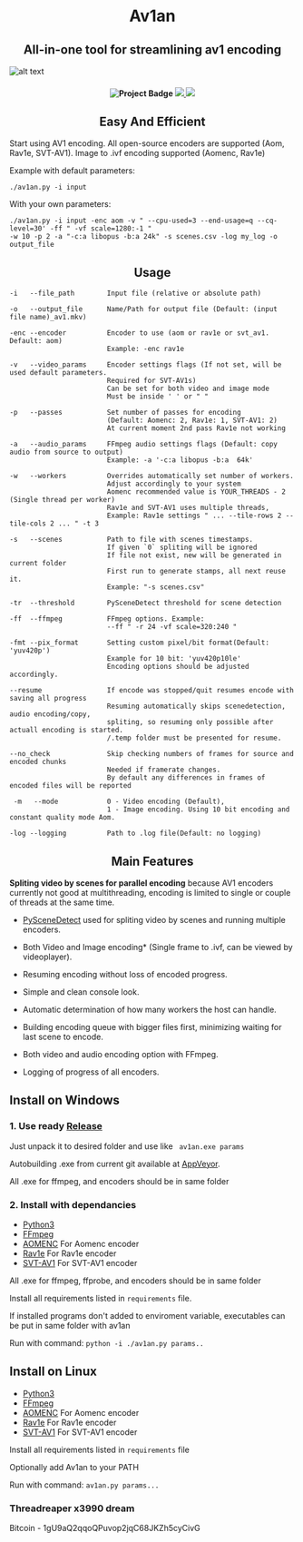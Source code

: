 <h1 align="center">
    <br>
    Av1an
    </br>
</h1>

<h2 align="center">All-in-one tool for streamlining av1 encoding</h2>

![alt text](https://cdn.discordapp.com/attachments/665440744567472169/685103807952060447/143740_05_03_20.png)

<h4 align="center"> <img src="https://ci.appveyor.com/api/projects/status/cvweipdgphbjkkar?svg=true" alt="Project Badge"> <a href="https://codeclimate.com/github/master-of-zen/Av1an/maintainability"><img src="https://api.codeclimate.com/v1/badges/41ea7ad221dcdad3fe8d/maintainability" />
<img= src="https://app.codacy.com/manual/Grenight/Av1an?utm_source=github.com&utm_medium=referral&utm_content=master-of-zen/Av1an&utm_campaign=Badge_Grade_Dashboard"></a>
<a href="https://www.codacy.com/manual/Grenight/Av1an?utm_source=github.com&amp;utm_medium=referral&amp;utm_content=master-of-zen/Av1an&amp;utm_campaign=Badge_Grade"><img src="https://api.codacy.com/project/badge/Grade/4632dbb2f6f34ad199142c01a3eb2aaf"/></a>
</h4>
<h2 align="center">Easy And Efficient </h2>

Start using AV1 encoding. All open-source encoders are supported (Aom, Rav1e, SVT-AV1).
Image to .ivf encoding supported (Aomenc, Rav1e)

Example with default parameters:

    ./av1an.py -i input

With your own parameters:

    ./av1an.py -i input -enc aom -v " --cpu-used=3 --end-usage=q --cq-level=30' -ff " -vf scale=1280:-1 "
    -w 10 -p 2 -a "-c:a libopus -b:a 24k" -s scenes.csv -log my_log -o output_file 

<h2 align="center">Usage</h2>

    -i   --file_path        Input file (relative or absolute path)

    -o   --output_file      Name/Path for output file (Default: (input file name)_av1.mkv)

    -enc --encoder          Encoder to use (aom or rav1e or svt_av1. Default: aom)
                            Example: -enc rav1e

    -v   --video_params     Encoder settings flags (If not set, will be used default parameters.
                            Required for SVT-AV1s)
                            Can be set for both video and image mode
                            Must be inside ' ' or " "

    -p   --passes           Set number of passes for encoding
                            (Default: Aomenc: 2, Rav1e: 1, SVT-AV1: 2)
                            At current moment 2nd pass Rav1e not working

    -a   --audio_params     FFmpeg audio settings flags (Default: copy audio from source to output)
                            Example: -a '-c:a libopus -b:a  64k'

    -w   --workers          Overrides automatically set number of workers. 
                            Adjust accordingly to your system
                            Aomenc recommended value is YOUR_THREADS - 2 (Single thread per worker)
                            Rav1e and SVT-AV1 uses multiple threads,
                            Example: Rav1e settings " ... --tile-rows 2 --tile-cols 2 ... " -t 3

    -s   --scenes           Path to file with scenes timestamps.
                            If given `0` spliting will be ignored
                            If file not exist, new will be generated in current folder
                            First run to generate stamps, all next reuse it.
                            Example: "-s scenes.csv"

    -tr  --threshold        PySceneDetect threshold for scene detection

    -ff  --ffmpeg           FFmpeg options. Example:
                            --ff " -r 24 -vf scale=320:240 "

    -fmt --pix_format       Setting custom pixel/bit format(Default: 'yuv420p')
                            Example for 10 bit: 'yuv420p10le'
                            Encoding options should be adjusted accordingly.

    --resume                If encode was stopped/quit resumes encode with saving all progress
                            Resuming automatically skips scenedetection, audio encoding/copy,
                            spliting, so resuming only possible after actuall encoding is started.
                            /.temp folder must be presented for resume.

    --no_check              Skip checking numbers of frames for source and encoded chunks
                            Needed if framerate changes.
                            By default any differences in frames of encoded files will be reported

     -m   --mode            0 - Video encoding (Default), 
                            1 - Image encoding. Using 10 bit encoding and constant quality mode Aom.
                            
    -log --logging          Path to .log file(Default: no logging)

<h2 align="center">Main Features</h2>

**Spliting video by scenes for parallel encoding** because AV1 encoders currently not good at multithreading, encoding is limited to single or couple of threads at the same time.

*   [PySceneDetect](https://pyscenedetect.readthedocs.io/en/latest/) used for spliting video by scenes and running multiple encoders.

*   Both Video and Image encoding* (Single frame to .ivf, can be viewed by videoplayer).

*   Resuming encoding without loss of encoded progress.

*   Simple and clean console look.

*   Automatic determination of how many workers the host can handle.

*   Building encoding queue with bigger files first, minimizing waiting for last scene to encode.

*   Both video and audio encoding option with FFmpeg.

*   Logging of progress of all encoders.

## Install on Windows

### 1. Use ready [Release](https://github.com/master-of-zen/Av1an/releases)
   Just unpack it to desired folder and use like ` av1an.exe params`
   
   Autobuilding .exe from current git available at [AppVeyor](https://ci.appveyor.com/project/master-of-zen/av1an).
   
   All .exe for ffmpeg, and encoders should be in same folder

### 2. Install with dependancies
*   [Python3](https://www.python.org/downloads/)
*   [FFmpeg](https://ffmpeg.org/download.html) 
*   [AOMENC](https://aomedia.googlesource.com/aom/) For Aomenc encoder
*   [Rav1e](https://github.com/xiph/rav1e) For Rav1e encoder
*   [SVT-AV1](https://github.com/OpenVisualCloud/SVT-AV1) For SVT-AV1 encoder

All .exe for ffmpeg, ffprobe, and encoders should be in same folder

Install all requirements listed in `requirements` file.

If installed programs don't added to enviroment variable,
executables can be put in same folder with av1an

Run with command: `python -i ./av1an.py params..`

## Install on Linux

*   [Python3](https://www.python.org/downloads/)
*   [FFmpeg](https://ffmpeg.org/download.html)
*   [AOMENC](https://aomedia.googlesource.com/aom/) For Aomenc encoder
*   [Rav1e](https://github.com/xiph/rav1e) For Rav1e encoder
*   [SVT-AV1](https://github.com/OpenVisualCloud/SVT-AV1) For SVT-AV1 encoder

Install all requirements listed in `requirements` file

Optionally add Av1an to your PATH

Run with command: `av1an.py params...`

### Threadreaper x3990 dream
Bitcoin - 1gU9aQ2qqoQPuvop2jqC68JKZh5cyCivG
